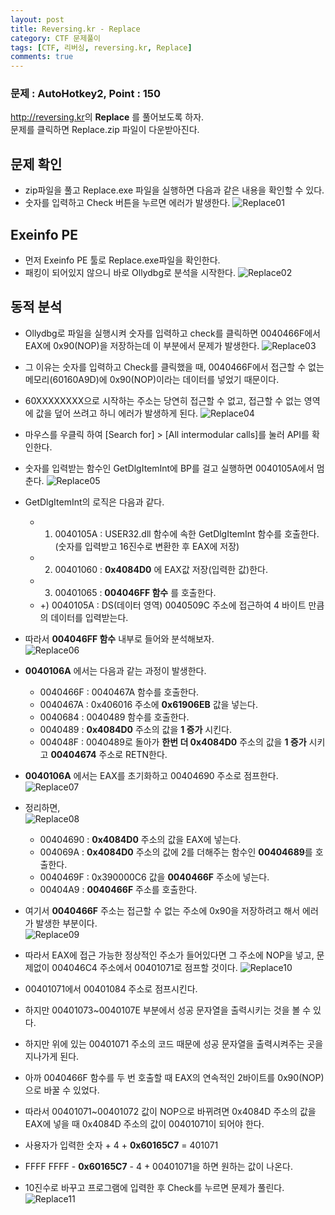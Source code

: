 ```yaml
---
layout: post
title: Reversing.kr - Replace
category: CTF 문제풀이
tags: [CTF, 리버싱, reversing.kr, Replace]
comments: true
---
```

### 문제 : AutoHotkey2, Point : 150
<http://reversing.kr>의 **Replace** 를 풀어보도록 하자.  
문제를 클릭하면 Replace.zip 파일이 다운받아진다.

## 문제 확인
- zip파일을 풀고 Replace.exe 파일을 실행하면 다음과 같은 내용을 확인할 수 있다.
- 숫자를 입력하고 Check 버튼을 누르면 에러가 발생한다.
![Replace01](https://user-images.githubusercontent.com/41509536/89118758-4942ca00-d4e3-11ea-8341-e24cd5ec2904.jpg)  

## Exeinfo PE
- 먼저 Exeinfo PE 툴로 Replace.exe파일을 확인한다.
- 패킹이 되어있지 않으니 바로 Ollydbg로 분석을 시작한다.
![Replace02](https://user-images.githubusercontent.com/41509536/89118759-49db6080-d4e3-11ea-81d4-fd84e07a3f30.jpg)

## 동적 분석
- Ollydbg로 파일을 실행시켜 숫자를 입력하고 check를 클릭하면 0040466F에서 EAX에 0x90(NOP)을 저장하는데 이 부분에서 문제가 발생한다.
![Replace03](https://user-images.githubusercontent.com/41509536/89118761-4a73f700-d4e3-11ea-8e4b-d5cf715aa481.jpg)  

- 그 이유는 숫자를 입력하고 Check를 클릭했을 때, 0040466F에서 접근할 수 없는 메모리(60160A9D)에 0x90(NOP)이라는 데이터를 넣었기 때문이다.
- 60XXXXXXXX으로 시작하는 주소는 당연히 접근할 수 없고, 접근할 수 없는 영역에 값을 덮어 쓰려고 하니 에러가 발생하게 된다.
![Replace04](https://user-images.githubusercontent.com/41509536/89118762-4b0c8d80-d4e3-11ea-80cf-e294d3d3e885.jpg)  

- 마우스를 우클릭 하여 [Search for] > [All intermodular calls]를 눌러 API를 확인한다.
- 숫자를 입력받는 함수인 GetDlgItemInt에 BP를 걸고 실행하면 0040105A에서 멈춘다.
![Replace05](https://user-images.githubusercontent.com/41509536/89118763-4ba52400-d4e3-11ea-9c37-c8ed47cca928.jpg)  

- GetDlgItemInt의 로직은 다음과 같다.
  - 1. 0040105A : USER32.dll 함수에 속한 GetDlgItemInt 함수를 호출한다.
  (숫자를 입력받고 16진수로 변환한 후 EAX에 저장)
  - 2. 00401060 : **0x4084D0** 에 EAX값 저장(입력한 값)한다.
  - 3. 00401065 : **004046FF 함수** 를 호출한다.
  - +) 0040105A : DS(데이터 영역) 0040509C 주소에 접근하여 4 바이트 만큼의 데이터를 입력받는다.

- 따라서 **004046FF 함수** 내부로 들어와 분석해보자.  
![Replace06](https://user-images.githubusercontent.com/41509536/89118764-4ba52400-d4e3-11ea-8db3-bbc48ff20790.jpg)  
- **0040106A** 에서는 다음과 같는 과정이 발생한다.
  - 0040466F : 0040467A 함수를 호출한다.
  - 0040467A : 0x406016 주소에 **0x61906EB** 값을 넣는다.
  - 0040684 : 0040489 함수를 호출한다.
  - 0040489 : **0x4084D0** 주소의 값을 **1 증가** 시킨다.
  - 004048F : 0040489로 돌아가 **한번 더 0x4084D0** 주소의 값을 **1 증가** 시키고 **00404674** 주소로 RETN한다.

- **0040106A** 에서는 EAX를 초기화하고 00404690 주소로 점프한다.  
![Replace07](https://user-images.githubusercontent.com/41509536/89149254-f62a4f00-d596-11ea-840a-81fcfb9af446.jpg)  

- 정리하면,  
![Replace08](https://user-images.githubusercontent.com/41509536/89149255-f6c2e580-d596-11ea-8f0b-a1f49077142b.png)  
  - 00404690 : **0x4084D0**  주소의 값을 EAX에 넣는다.
  - 004069A : **0x4084D0**  주소의 값에 2를 더해주는 함수인 **00404689**를 호출한다.
  - 0040469F : 0x390000C6 값을 **0040466F** 주소에 넣는다.
  - 00404A9 : **0040466F** 주소를 호출한다.
- 여기서 **0040466F** 주소는 접근할 수 없는 주소에 0x90을 저장하려고 해서 에러가 발생한 부분이다.  
![Replace09](https://user-images.githubusercontent.com/41509536/89149256-f75b7c00-d596-11ea-9dcc-a5e1feefc4ff.jpg)

- 따라서 EAX에 접근 가능한 정상적인 주소가 들어있다면 그 주소에 NOP을 넣고, 문제없이 004046C4 주소에서 00401071로 점프할 것이다.
![Replace10](https://user-images.githubusercontent.com/41509536/89149257-f7f41280-d596-11ea-9115-55e4ebb9b48a.png)

- 00401071에서 00401084 주소로 점프시킨다.
- 하지만 00401073~0040107E 부분에서 성공 문자열을 출력시키는 것을 볼 수 있다.
- 하지만 위에 있는 00401071 주소의 코드 때문에 성공 문자열을 출력시켜주는 곳을 지나가게 된다.  

- 아까 0040466F 함수를 두 번 호출할 때 EAX의 연속적인 2바이트를 0x90(NOP)으로 바꿀 수 있었다.
- 따라서 00401071~00401072 값이 NOP으로 바뀌려면 0x4084D 주소의 값을 EAX에 넣을 때 0x4084D 주소의 값이 00401071이 되어야 한다.  

- 사용자가 입력한 숫자 + 4 + **0x60165C7** = 401071
- FFFF FFFF - **0x60165C7** - 4 + 00401071을 하면 원하는 값이 나온다.
- 10진수로 바꾸고 프로그램에 입력한 후 Check를 누르면 문제가 풀린다.  
![Replace11](https://user-images.githubusercontent.com/41509536/89149258-f9253f80-d596-11ea-8b2f-d16e2ae4c0c5.jpg)
